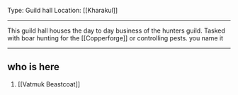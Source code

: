 Type: Guild hall
Location: [[Kharakul]]

---

This guild hall houses the day to day business of the hunters guild. Tasked with boar hunting for the [[Copperforge]] or controlling pests. you name it

---

## who is here

1. [[Vatmuk Beastcoat]]